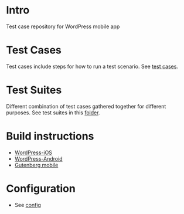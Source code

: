 # Intro

Test case repository for WordPress mobile app

# Test Cases

Test cases include steps for how to run a test scenario. See [test cases](/test-cases).

# Test Suites

Different combination of test cases gathered together for different purposes. See test suites in this [folder](test-suites).

# Build instructions 

- [WordPress-iOS](https://github.com/wordpress-mobile/WordPress-iOS#build-instructions)
- [WordPress-Android](https://github.com/wordpress-mobile/WordPress-Android#build-instructions)
- [Gutenberg mobile](https://github.com/wordpress-mobile/gutenberg-mobile#getting-started)

# Configuration

- See [config](/config)
